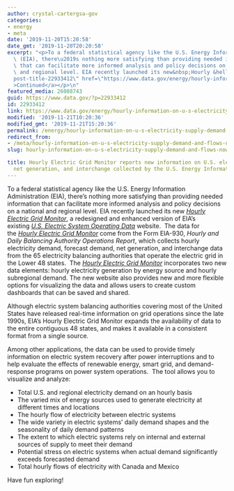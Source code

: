 ```yaml
---
author: crystal-cartergsa-gov
categories:
- energy
- meta
date: '2019-11-20T15:20:58'
date_gmt: '2019-11-20T20:20:58'
excerpt: "<p>To a federal statistical agency like the U.S. Energy Information Administration\
  \ (EIA), there\u2019s nothing more satisfying than providing needed information\
  \ that can facilitate more informed analysis and policy decisions on a national\
  \ and regional level. EIA recently launched its new&nbsp;Hourly &hellip; <a aria-describedby=\"\
  post-title-22933412\" href=\"https://www.data.gov/energy/hourly-information-on-u-s-electricity-supply-demand-and-flows-now-available-from-the-u-s-energy-information-administration/\"\
  >Continued</a></p>\n"
featured_media: 26088743
guid: https://www.data.gov/?p=22933412
id: 22933412
link: https://www.data.gov/energy/hourly-information-on-u-s-electricity-supply-demand-and-flows-now-available-from-the-u-s-energy-information-administration/
modified: '2019-11-21T10:20:36'
modified_gmt: '2019-11-21T15:20:36'
permalink: /energy/hourly-information-on-u-s-electricity-supply-demand-and-flows-now-available-from-the-u-s-energy-information-administration/
redirect_from:
- /meta/hourly-information-on-u-s-electricity-supply-demand-and-flows-now-available-from-the-u-s-energy-information-administration/
slug: hourly-information-on-u-s-electricity-supply-demand-and-flows-now-available-from-the-u-s-energy-information-administration

title: Hourly Electric Grid Monitor reports new information on U.S. electricity demand,
  net generation, and interchange collected by the U.S. Energy Information Administration
---
```

To a federal statistical agency like the U.S. Energy Information Administration (EIA), there’s nothing more satisfying than providing needed information that can facilitate more informed analysis and policy decisions on a national and regional level. EIA recently launched its new *[Hourly Electric Grid Monitor](https://www.eia.gov/beta/electricity/gridmonitor/?src=email)*, a redesigned and enhanced version of EIA’s existing *[U.S. Electric System Operating Data](https://www.eia.gov/realtime_grid/)* website.  The data for the *[Hourly Electric Grid Monitor](https://www.eia.gov/beta/electricity/gridmonitor/?src=email)* come from the Form EIA-930, *Hourly and Daily Balancing Authority Operations Report*, which collects hourly electricity demand, forecast demand, net generation, and interchange data from the 65 electricity balancing authorities that operate the electric grid in the Lower 48 states.  The *[Hourly Electric Grid Monitor](https://www.eia.gov/beta/electricity/gridmonitor/?src=email)* incorporates two new data elements: hourly electricity generation by energy source and hourly subregional demand. The new website also provides new and more flexible options for visualizing the data and allows users to create custom dashboards that can be saved and shared.


Although electric system balancing authorities covering most of the United States have released real-time information on grid operations since the late 1990s, EIA’s Hourly Electric Grid Monitor expands the availability of data to the entire contiguous 48 states, and makes it available in a consistent format from a single source.


Among other applications, the data can be used to provide timely information on electric system recovery after power interruptions and to help evaluate the effects of renewable energy, smart grid, and demand-response programs on power system operations.  The tool allows you to visualize and analyze:


* Total U.S. and regional electricity demand on an hourly basis
* The varied mix of energy sources used to generate electricity at different times and locations
* The hourly flow of electricity between electric systems
* The wide variety in electric systems’ daily demand shapes and the seasonality of daily demand patterns
* The extent to which electric systems rely on internal and external sources of supply to meet their demand
* Potential stress on electric systems when actual demand significantly exceeds forecasted demand
* Total hourly flows of electricity with Canada and Mexico


Have fun exploring!


